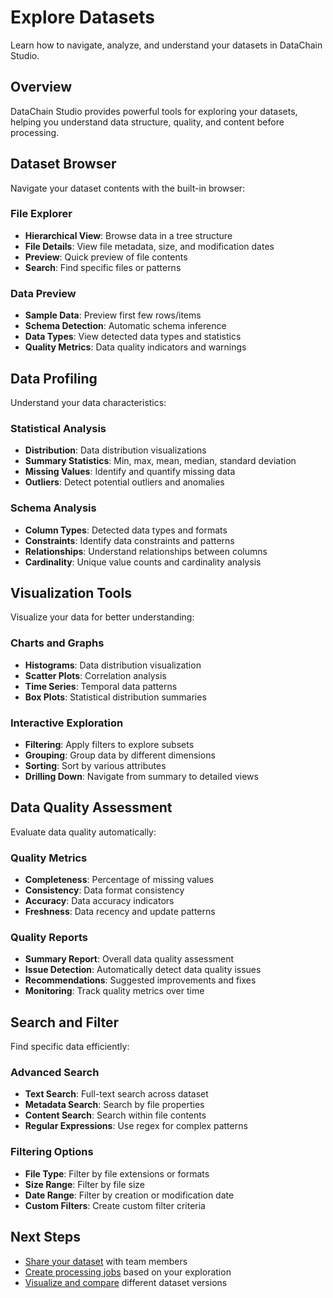 # Explore Datasets

Learn how to navigate, analyze, and understand your datasets in DataChain Studio.

## Overview

DataChain Studio provides powerful tools for exploring your datasets, helping you understand data structure, quality, and content before processing.

## Dataset Browser

Navigate your dataset contents with the built-in browser:

### File Explorer
- **Hierarchical View**: Browse data in a tree structure
- **File Details**: View file metadata, size, and modification dates
- **Preview**: Quick preview of file contents
- **Search**: Find specific files or patterns

### Data Preview
- **Sample Data**: Preview first few rows/items
- **Schema Detection**: Automatic schema inference
- **Data Types**: View detected data types and statistics
- **Quality Metrics**: Data quality indicators and warnings

## Data Profiling

Understand your data characteristics:

### Statistical Analysis
- **Distribution**: Data distribution visualizations
- **Summary Statistics**: Min, max, mean, median, standard deviation
- **Missing Values**: Identify and quantify missing data
- **Outliers**: Detect potential outliers and anomalies

### Schema Analysis
- **Column Types**: Detected data types and formats
- **Constraints**: Identify data constraints and patterns
- **Relationships**: Understand relationships between columns
- **Cardinality**: Unique value counts and cardinality analysis

## Visualization Tools

Visualize your data for better understanding:

### Charts and Graphs
- **Histograms**: Data distribution visualization
- **Scatter Plots**: Correlation analysis
- **Time Series**: Temporal data patterns
- **Box Plots**: Statistical distribution summaries

### Interactive Exploration
- **Filtering**: Apply filters to explore subsets
- **Grouping**: Group data by different dimensions
- **Sorting**: Sort by various attributes
- **Drilling Down**: Navigate from summary to detailed views

## Data Quality Assessment

Evaluate data quality automatically:

### Quality Metrics
- **Completeness**: Percentage of missing values
- **Consistency**: Data format consistency
- **Accuracy**: Data accuracy indicators
- **Freshness**: Data recency and update patterns

### Quality Reports
- **Summary Report**: Overall data quality assessment
- **Issue Detection**: Automatically detect data quality issues
- **Recommendations**: Suggested improvements and fixes
- **Monitoring**: Track quality metrics over time

## Search and Filter

Find specific data efficiently:

### Advanced Search
- **Text Search**: Full-text search across dataset
- **Metadata Search**: Search by file properties
- **Content Search**: Search within file contents
- **Regular Expressions**: Use regex for complex patterns

### Filtering Options
- **File Type**: Filter by file extensions or formats
- **Size Range**: Filter by file size
- **Date Range**: Filter by creation or modification date
- **Custom Filters**: Create custom filter criteria

## Next Steps

- [Share your dataset](share-dataset.md) with team members
- [Create processing jobs](../jobs/create-and-run.md) based on your exploration
- [Visualize and compare](visualize-and-compare.md) different dataset versions
